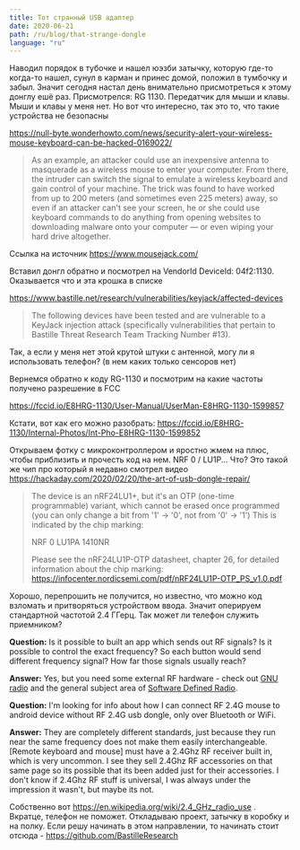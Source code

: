 ```yaml
---
title: Тот странный USB адаптер
date: 2020-06-21
path: /ru/blog/that-strange-dongle
language: "ru"
---
```


Наводил порядок в тубочке и нашел юэзби затычку, которую где-то когда-то нашел, сунул в карман и принес домой, положил в тумбочку и забыл. Значит сегодня настал день внимательно присмотреться к этому донглу ешё раз. Присмотрелся: RG 1130. Передатчик для мыши и клавы. Мыши и клавы у меня нет. Но вот что интересно, так это то, что такие устройства не безопасны

https://null-byte.wonderhowto.com/news/security-alert-your-wireless-mouse-keyboard-can-be-hacked-0169022/

> As an example, an attacker could use an inexpensive antenna to masquerade as a wireless mouse to enter your computer. From there, the intruder can switch the signal to emulate a wireless keyboard and gain control of your machine. The trick was found to have worked from up to 200 meters (and sometimes even 225 meters) away, so even if an attacker can't see your screen, he or she could use keyboard commands to do anything from opening websites to downloading malware onto your computer — or even wiping your hard drive altogether.

Ссылка на источник https://www.mousejack.com/

Вставил донгл обратно и посмотрел на VendorId DeviceId: 04f2:1130. Оказывается что и эта крошка в списке

https://www.bastille.net/research/vulnerabilities/keyjack/affected-devices

> The following devices have been tested and are vulnerable to a KeyJack injection attack (specifically vulnerabilities that pertain to Bastille Threat Research Team Tracking Number #13).

Так, а если у меня нет этой крутой штуки с антенной, могу ли я использовать телефон? (в нем каких только сенсоров нет)

Вернемся обратно к коду RG-1130 и посмотрим на какие частоты получено разрешение в FCC

https://fccid.io/E8HRG-1130/User-Manual/UserMan-E8HRG-1130-1599857

Кстати, вот как его можно разобрать: https://fccid.io/E8HRG-1130/Internal-Photos/Int-Pho-E8HRG-1130-1599852

Открываем фотку с микроконтроллером и яростно жмем на плюс, чтобы приблизить и прочесть код на нем. NRF 0 / LU1P... Что? Это такой же чип про который я недавно смотрел видео https://hackaday.com/2020/02/20/the-art-of-usb-dongle-repair/

> The device is an nRF24LU1+, but it's an OTP (one-time programmable) variant, which cannot be erased once programmed (you can only change a bit from '1' -> '0', not from '0' -> '1') This is indicated by the chip marking:
>
> NRF 0 LU1PA 1410NR
>
> Please see the nRF24LU1P-OTP datasheet, chapter 26, for detailed information about the chip marking: https://infocenter.nordicsemi.com/pdf/nRF24LU1P-OTP_PS_v1.0.pdf

Хорошо, перепрошить не получится, но известно, что можно код взломать и притворяться устройством ввода. Значит оперируем стандартной частотой 2.4 ГГерц. Так может ли телефон служить приемником?

**Question:** Is it possible to built an app which sends out RF signals? Is it possible to control the exact frequency? So each button would send different frequency signal? How far those signals usually reach?

**Answer:** Yes, but you need some external RF hardware - check out [GNU radio](http://gnuradio.org/) and the general subject area of [Software Defined Radio](http://en.wikipedia.org/wiki/Software-defined_radio).

**Question:** I'm looking for info about how I can connect RF 2.4G mouse to android device without RF 2.4G usb dongle, only over Bluetooth or WiFi.

**Answer:** They are completely different standards, just because they run near the same frequency does not make them easily interchangeable. [Remote keyboard and mouse] must have a 2.4Ghz RF receiver built in, which is very uncommon. I see they sell 2.4Ghz RF accessories on that same page so its possible that its been added just for their accessories. I don't know if 2.4Ghz RF stuff is universal, I was always under the impression it wasn't, but maybe its not. 

Собственно вот https://en.wikipedia.org/wiki/2.4_GHz_radio_use . Вкратце, телефон не поможет. Откладываю проект, затычку в коробку и на полку. Если решу начинать в этом направлении, то начинать стоит отсюда - https://github.com/BastilleResearch